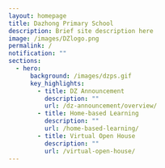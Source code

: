 ```yaml
---
layout: homepage
title: Dazhong Primary School
description: Brief site description here
image: /images/DZlogo.png
permalink: /
notification: ""
sections:
  - hero:
      background: /images/dzps.gif
      key_highlights:
        - title: DZ Announcement
          description: ""
          url: /dz-announcement/overview/
        - title: Home-based Learning
          description: ""
          url: /home-based-learning/
        - title: Virtual Open House
          description: ""
          url: /virtual-open-house/
---
```

